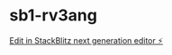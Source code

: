 # sb1-rv3ang

[Edit in StackBlitz next generation editor ⚡️](https://stackblitz.com/~/github.com/arsalanh01/sb1-rv3ang)